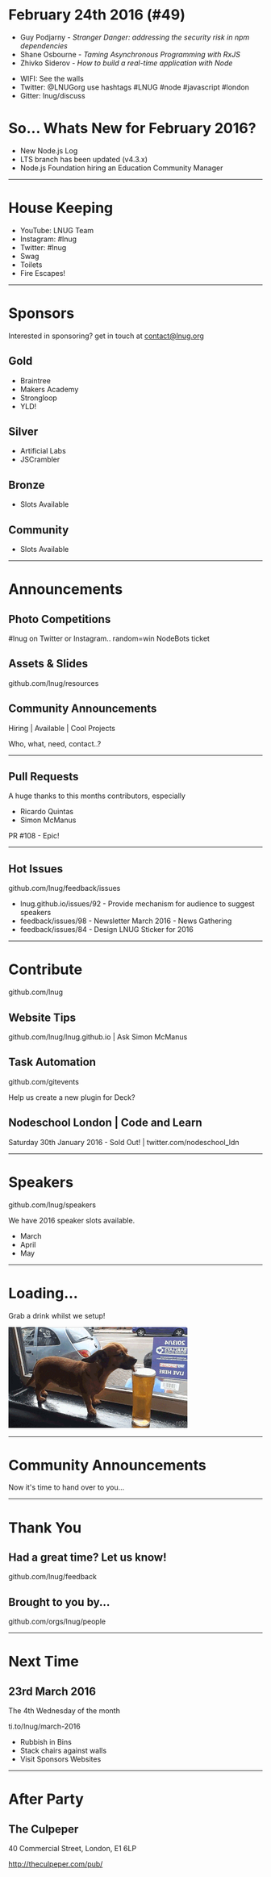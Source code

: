 
<!--
master: landing-slide
-->
<object id="logo" type="image/svg+xml" data="images/lnug-logo.svg"></object>
# February 24th 2016 (#49)

<ul class="speakers">
  <li class="speaker-card">Guy Podjarny - <em>Stranger Danger: addressing the security risk in npm dependencies</em></li>
  <li class="speaker-card">Shane Osbourne - <em>Taming Asynchronous Programming with RxJS</em></li>
  <li class="speaker-card">Zhivko Siderov - <em>How to build a real-time application with Node</em></li>
</ul>

<ul class="information">
  <li class="information-item">WIFI: See the walls</li>
  <li class="information-item">Twitter: @LNUGorg use hashtags #LNUG #node #javascript #london</li>
  <li class="information-item">Gitter: lnug/discuss</li>
</ul>

<!--
master: bullet-slide
-->

# So... Whats New for February 2016?

- New Node.js Log
- LTS branch has been updated (v4.3.x)
- Node.js Foundation hiring an Education Community Manager



---
<!--
master: bullet-slide
-->

# House Keeping

* YouTube: LNUG Team
* Instagram: #lnug
* Twitter: #lnug
* Swag
* Toilets
* Fire Escapes!

---
<!--
master: sponsor-slide
-->

# Sponsors
Interested in sponsoring? get in touch at contact@lnug.org

## Gold
* Braintree
* Makers Academy
* Strongloop
* YLD!

## Silver
* Artificial Labs
* JSCrambler

## Bronze
* Slots Available

## Community
* Slots Available

---
<!--
master: basic-slide
-->

# Announcements

## Photo Competitions
#lnug on Twitter or Instagram.. random=win NodeBots ticket

## Assets & Slides
github.com/lnug/resources

## Community Announcements
Hiring | Available | Cool Projects

Who, what, need, contact..?

---
<!--
master: bullet-caption-slide
-->

## Pull Requests
A huge thanks to this months contributors, especially
* Ricardo Quintas 
* Simon McManus

PR #108 - Epic!

---
<!--
master: bullet-caption-slide
-->

## Hot Issues
github.com/lnug/feedback/issues

* lnug.github.io/issues/92 - Provide mechanism for audience to suggest speakers
* feedback/issues/98 - Newsletter March 2016 - News Gathering
* feedback/issues/84 - Design LNUG Sticker for 2016

---
<!--
master: basic-caption-slide
-->

# Contribute
github.com/lnug

## Website Tips
github.com/lnug/lnug.github.io | Ask Simon McManus

## Task Automation
github.com/gitevents

Help us create a new plugin for Deck?

## Nodeschool London | Code and Learn
Saturday 30th January 2016 - Sold Out! | twitter.com/nodeschool_ldn

---
<!--
master: bullet-caption-slide
-->

# Speakers
github.com/lnug/speakers

We have 2016 speaker slots available.

* March
* April
* May

---
<!--
master: image
-->

# Loading...
Grab a drink whilst we setup!

![](images/break.gif)

---
<!--
master: image
-->

# Community Announcements
Now it's time to hand over to you...

---
<!--
master: basic-slide
-->

# Thank You

## Had a great time? Let us know!
github.com/lnug/feedback

## Brought to you by...
github.com/orgs/lnug/people

---
<!--
master: bullet-caption-slide
-->

# Next Time
## 23rd March 2016
The 4th Wednesday of the month

ti.to/lnug/march-2016

* Rubbish in Bins
* Stack chairs against walls
* Visit Sponsors Websites

---
<!--
master: basic-slide
-->

# After Party

## The Culpeper

40 Commercial Street,
London,
E1 6LP

http://theculpeper.com/pub/
